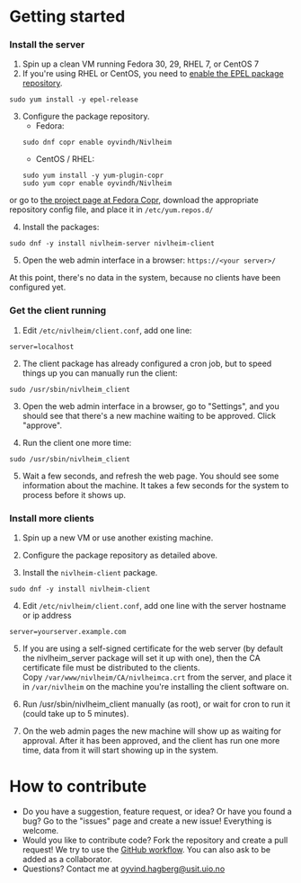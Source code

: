 # Getting started
### Install the server
1. Spin up a clean VM running Fedora 30, 29, RHEL 7, or CentOS 7
2. If you're using RHEL or CentOS, you need to [enable the EPEL package repository](https://fedoraproject.org/wiki/EPEL).
```
sudo yum install -y epel-release
```
3. Configure the package repository.  
    - Fedora:
    ```
    sudo dnf copr enable oyvindh/Nivlheim
    ```
    - CentOS / RHEL:
    ```
    sudo yum install -y yum-plugin-copr
    sudo yum copr enable oyvindh/Nivlheim
    ```
or go to [the project page at Fedora Copr](https://copr.fedorainfracloud.org/coprs/oyvindh/Nivlheim/),
download the appropriate repository config file, and place it in
`/etc/yum.repos.d/`  

4. Install the packages:
```
sudo dnf -y install nivlheim-server nivlheim-client
```
5. Open the web admin interface in a browser:
`https://<your server>/`

At this point, there's no data in the system, because no clients have been configured yet.

### Get the client running

1. Edit `/etc/nivlheim/client.conf`, add one line:
```
server=localhost
```
2. The client package has already configured a cron job, but to speed things up you can manually run the client:
```
sudo /usr/sbin/nivlheim_client
```
3. Open the web admin interface in a browser, go to "Settings", and you should see that there's a new machine waiting to be approved. Click "approve".

4. Run the client one more time:
```
sudo /usr/sbin/nivlheim_client
```

5. Wait a few seconds, and refresh the web page. You should see some information about the machine. It takes a few seconds for the system to process before it shows up.

### Install more clients

1. Spin up a new VM or use another existing machine.

2. Configure the package repository as detailed above.

3. Install the `nivlheim-client` package.
```
sudo dnf -y install nivlheim-client
```

4. Edit `/etc/nivlheim/client.conf`, add one line with the server hostname or ip address
```
server=yourserver.example.com
```
5. If you are using a self-signed certificate for the web server (by default the nivlheim_server package will set it up with one), then the CA certificate file must be distributed to the clients.  
Copy `/var/www/nivlheim/CA/nivlheimca.crt` from the server, and place it in `/var/nivlheim` on the machine you're installing the client software on.

6. Run /usr/sbin/nivlheim_client manually (as root), or wait for cron to run it (could take up to 5 minutes).

7. On the web admin pages the new machine will show up as waiting for approval. After it has been approved, and the client has run one more time, data from it will start showing up in the system.

# How to contribute
- Do you have a suggestion, feature request, or idea? Or have you found a bug? Go to the "issues" page and create a new issue! Everything is welcome.
- Would you like to contribute code? Fork the repository and create a pull request! We try to use the [GitHub workflow](https://guides.github.com/introduction/flow/). You can also ask to be added as a collaborator.
- Questions? Contact me at oyvind.hagberg@usit.uio.no
